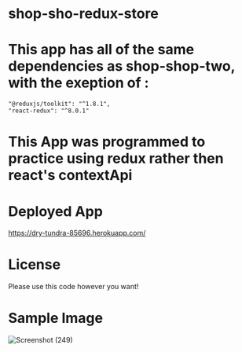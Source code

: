 # shop-sho-redux-store

# This app has all of the same dependencies as shop-shop-two, with the exeption of :
    "@reduxjs/toolkit": "^1.8.1",
    "react-redux": "^8.0.1"
# This App was programmed to practice using redux rather then react's contextApi

# Deployed App
https://dry-tundra-85696.herokuapp.com/

# License
Please use this code however you want!

# Sample Image
![Screenshot (249)](https://user-images.githubusercontent.com/77297220/166323242-60478fd7-a670-42c2-b5a7-bd61fba463c9.png)

